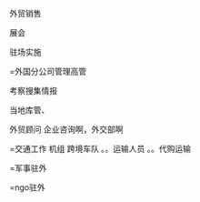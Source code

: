 

外贸销售

展会

驻场实施

=外国分公司管理高管

考察搜集情报

当地库管、

外贸顾问
企业咨询啊，外交部啊

=交通工作  机组  跨境车队
。。运输人员
。。代购运输


=军事驻外

=ngo驻外

